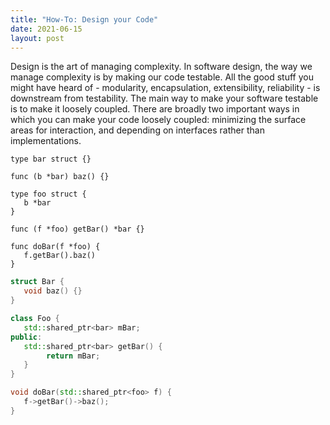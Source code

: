 ```yaml
---
title: "How-To: Design your Code"
date: 2021-06-15
layout: post
---
```


Design is the art of managing complexity.
In software design, the way we manage complexity is by making our code testable.
All the good stuff you might have heard of - modularity, encapsulation, extensibility, reliability - is downstream from testability.
The main way to make your software testable is to make it loosely coupled. There are broadly two important ways in which you can make your code loosely coupled:
minimizing the surface areas for interaction, and depending on interfaces rather than implementations.

```golang
type bar struct {}

func (b *bar) baz() {}

type foo struct {
   b *bar
}

func (f *foo) getBar() *bar {}

func doBar(f *foo) {
   f.getBar().baz()
}
```

```cpp
struct Bar {
   void baz() {}
}

class Foo {
   std::shared_ptr<bar> mBar;
public:
   std::shared_ptr<bar> getBar() {
        return mBar;
   }
}

void doBar(std::shared_ptr<foo> f) {
   f->getBar()->baz();
}
```